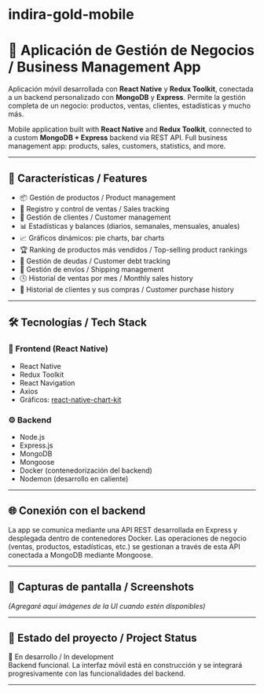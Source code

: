 # indira-gold-mobile
# 📱 Aplicación de Gestión de Negocios / Business Management App

Aplicación móvil desarrollada con **React Native** y **Redux Toolkit**, conectada a un backend personalizado con **MongoDB** y **Express**. Permite la gestión completa de un negocio: productos, ventas, clientes, estadísticas y mucho más.

Mobile application built with **React Native** and **Redux Toolkit**, connected to a custom **MongoDB + Express** backend via REST API. Full business management app: products, sales, customers, statistics, and more.

---

## 🚀 Características / Features

- 📦 Gestión de productos / Product management  
- 🧾 Registro y control de ventas / Sales tracking  
- 👥 Gestión de clientes / Customer management  
- 📊 Estadísticas y balances (diarios, semanales, mensuales, anuales)  
- 📈 Gráficos dinámicos: pie charts, bar charts  
- 🏆 Ranking de productos más vendidos / Top-selling product rankings  
- 💸 Gestión de deudas / Customer debt tracking  
- 🚚 Gestión de envíos / Shipping management  
- 🕓 Historial de ventas por mes / Monthly sales history  
- 👤 Historial de clientes y sus compras / Customer purchase history  

---

## 🛠️ Tecnologías / Tech Stack

### 🧩 Frontend (React Native)
- React Native  
- Redux Toolkit 
- React Navigation  
- Axios  
- Gráficos: [react-native-chart-kit](https://github.com/indiespirit/react-native-chart-kit)

### ⚙️ Backend
- Node.js  
- Express.js  
- MongoDB  
- Mongoose  
- Docker (contenedorización del backend)  
- Nodemon (desarrollo en caliente)  

---

## 🌐 Conexión con el backend

La app se comunica mediante una API REST desarrollada en Express y desplegada dentro de contenedores Docker. Las operaciones de negocio (ventas, productos, estadísticas, etc.) se gestionan a través de esta API conectada a MongoDB mediante Mongoose.

---

## 📸 Capturas de pantalla / Screenshots

*(Agregaré aquí imágenes de la UI cuando estén disponibles)*

---

## 📌 Estado del proyecto / Project Status

🚧 En desarrollo / In development  
Backend funcional. La interfaz móvil está en construcción y se integrará progresivamente con las funcionalidades del backend.

---
